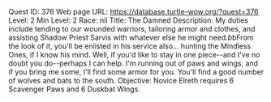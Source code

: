 Quest ID: 376
Web page URL: https://database.turtle-wow.org/?quest=376
Level: 2
Min Level: 2
Race: nil
Title: The Damned
Description: My duties include tending to our wounded warriors, tailoring armor and clothes, and assisting Shadow Priest Sarvis with whatever else he might need.$b$bFrom the look of it, you'll be enlisted in his service also... hunting the Mindless Ones, if I know his mind. Well, if you'd like to stay in one piece--and I've no doubt you do--perhaps I can help. I'm running out of paws and wings, and if you bring me some, I'll find some armor for you. You'll find a good number of wolves and bats to the south.
Objective: Novice Elreth requires 6 Scavenger Paws and 6 Duskbat Wings.
